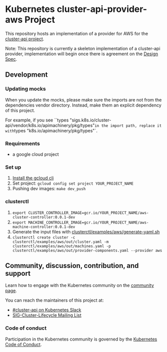 # Kubernetes cluster-api-provider-aws Project

This repository hosts an implementation of a provider for AWS for the [cluster-api project](https://sigs.k8s.io/cluster-api).

Note: This repository is currently a skeleton implementation of a cluster-api provider, implementation will begin once there is agreement on the [Design Spec](https://docs.google.com/document/d/1G7DRQccoTY5YBrinQb6sz_fRLB9zFbCnI1O984XFk7Q).

## Development

### Updating mocks

When you update the mocks, please make sure the imports are not from the dependencies vendor directory. Instead, make them an explicit dependency of this project.

For example, if you see ``types "sigs.k8s.io/cluster-api/vendor/k8s.io/apimachinery/pkg/types"` in the import path, replace it with `types "k8s.io/apimachinery/pkg/types"`.

### Requirements

* a google cloud project

### Set up

1. [Install the gcloud cli](https://cloud.google.com/sdk/install)
0. Set project: `gcloud config set project YOUR_PROJECT_NAME`
0. Pushing dev images: `make dev_push`

### clusterctl

1. `export CLUSTER_CONTROLLER_IMAGE=gcr.io/YOUR_PROJECT_NAME/aws-cluster-controller:0.0.1-dev`
0. `export MACHINE_CONTROLLER_IMAGE=gcr.io/YOUR_PROJECT_NAME/aws-machine-controller:0.0.1-dev`
0. Generate the input files with [clusterctl/examples/aws/generate-yaml.sh](/clusterctl/examples/aws/generate-yaml.sh)
0. `clusterctl create cluster -c clusterctl/examples/aws/out/cluster.yaml -m clusterctl/examples/aws/out/machines.yaml -p clusterctl/examples/aws/out/provider-components.yaml --provider aws`

## Community, discussion, contribution, and support

Learn how to engage with the Kubernetes community on the [community page](http://kubernetes.io/community/).

You can reach the maintainers of this project at:

- [#cluster-api on Kubernetes Slack](http://slack.k8s.io/messages/cluster-api)
- [SIG-Cluster-Lifecycle Mailing List](https://groups.google.com/forum/#!forum/kubernetes-sig-cluster-lifecycle)

### Code of conduct

Participation in the Kubernetes community is governed by the [Kubernetes Code of Conduct](code-of-conduct.md).


